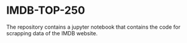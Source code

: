 # IMDB-TOP-250
The repository contains a jupyter notebook that contains the code for scrapping data of the IMDB website.
